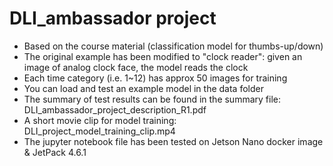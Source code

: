 # DLI_ambassador project
- Based on the course material (classification model for thumbs-up/down)
- The original example has been modified to "clock reader": given an image of analog clock face, the model reads the clock 
- Each time category (i.e. 1~12) has approx 50 images for training
- You can load and test an example model in the data folder
- The summary of test results can be found in the summary file: DLI_ambassador_project_description_R1.pdf
- A short movie clip for model training: DLI_project_model_training_clip.mp4
- The jupyter notebook file has been tested on Jetson Nano docker image & JetPack 4.6.1
